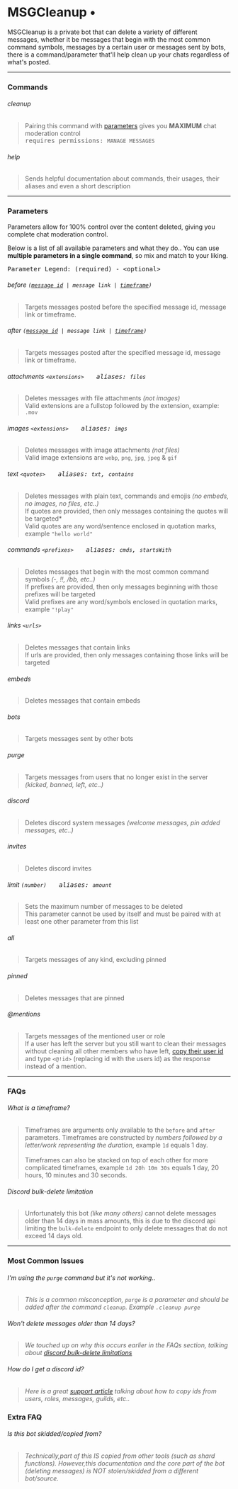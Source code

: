 # MSGCleanup • 
<p>MSGCleanup is a private bot that can delete a variety of different messages, whether it be messages that begin with the most common command symbols, messages by a certain user or messages sent by bots, there is a command/parameter that'll help clean up your chats regardless of what's posted.</p>

---

### Commands

###### cleanup 
> Pairing this command with [parameters](#parameters) gives you **MAXIMUM** chat moderation control</br>
> <samp>requires permissions: `MANAGE MESSAGES`</samp>

###### help
> Sends helpful documentation about commands, their usages, their aliases and even a short description

---

### Parameters

Parameters allow for 100% control over the content deleted, giving you complete chat moderation control.</br>

Below is a list of all available parameters and what they do.. You can use **multiple parameters in a single command**, so mix and match to your liking.

<pre>Parameter Legend: (required) - &#60;optional&#62;</pre>

###### before <code>([message id](#how-do-i-get-a-discord-id) | message link | [timeframe](#what-is-a-timeframe))</code>
> Targets messages posted before the specified message id, message link or timeframe.

###### after <code>([message id](#how-do-i-get-a-discord-id) | message link | [timeframe](#what-is-a-timeframe))</code>
> Targets messages posted after the specified message id, message link or timeframe.

###### attachments `<extensions>`&emsp;&emsp;<samp>aliases: `files`</samp>
> Deletes messages with file attachments *(not images)*</br>
> Valid extensions are a fullstop followed by the extension, example: `.mov`

###### images `<extensions>`&emsp;&emsp;<samp>aliases: `imgs`</samp>
> Deletes messages with image attachments *(not files)*</br>
> Valid image extensions are `webp`, `png`, `jpg`, `jpeg` & `gif`

###### text `<quotes>`&emsp;&emsp;<samp>aliases: `txt`, `contains`</samp>
> Deletes messages with plain text, commands and emojis *(no embeds, no images, no files, etc..)*</br>
> If quotes are provided, then only messages containing the quotes will be targeted*</br>Valid quotes are any word/sentence enclosed in quotation marks, example `"hello world"`

###### commands `<prefixes>`&emsp;&emsp;<samp>aliases: `cmds`, `startsWith`</samp>
> Deletes messages that begin with the most common command symbols *(-, !!, /bb, etc..)*</br>
> If prefixes are provided, then only messages beginning with those prefixes will be targeted</br>Valid prefixes are any word/symbols enclosed in quotation marks, example `"!play"`

###### links `<urls>`
> Deletes messages that contain links</br>
> If urls are provided, then only messages containing those links will be targeted

###### embeds
> Deletes messages that contain embeds

###### bots
> Targets messages sent by other bots

###### purge
> Targets messages from users that no longer exist in the server *(kicked, banned, left, etc..)*

###### discord
> Deletes discord system messages *(welcome messages, pin added messages, etc..)*

###### invites
> Deletes discord invites

###### limit `(number)`&emsp;&emsp;<samp>aliases: `amount`</samp>
> Sets the maximum number of messages to be deleted</br>
> This parameter cannot be used by itself and must be paired with at least one other parameter from this list

###### all
> Targets messages of any kind, excluding pinned

###### pinned
> Deletes messages that are pinned
> 
###### @mentions
> Targets messages of the mentioned user or role</br>
> If a user has left the server but you still want to clean their messages without cleaning all other members who have left, [copy their user id](#how-do-i-get-a-discord-id) and type `<@!id>` (replacing id with the users id) as the response instead of a mention.

---

### FAQs

###### What is a timeframe?
> Timeframes are arguments only available to the `before` and `after` parameters. Timeframes are constructed by *numbers followed by a letter/work representing the duration*, example `1d` equals 1 day.</br></br>Timeframes can also be stacked on top of each other for more complicated timeframes, example `1d 20h 10m 30s` equals 1 day, 20 hours, 10 minutes and 30 seconds.

###### Discord bulk-delete limitation
> Unfortunately this bot *(like many others)* cannot delete messages older than 14 days in mass amounts, this is due to the discord api limiting the `bulk-delete` endpoint to only delete messages that do not exceed 14 days old.</br>

---

### Most Common Issues

###### I'm using the `purge` command but it's not working..
>  *This is a common misconception, `purge` is a parameter and should be added after the command `cleanup`. Example `.cleanup purge`*

###### Won't delete messages older than 14 days?
>  *We touched up on why this occurs earlier in the FAQs section, talking about [discord bulk-delete limitations](#discord-bulk-delete-limitation)*
###### How do I get a discord id?
>  *Here is a great [support article](https://support.discordapp.com/hc/en-us/articles/206346498-Where-can-I-find-my-User-Server-Message-ID-) talking about how to copy ids from users, roles, messages, guilds, etc..*

### Extra FAQ

###### Is this bot skidded/copied from?
> *Technically,part of this IS copied from other tools (such as shard functions). However,this documentation and the core part of the bot (deleting messages) is NOT stolen/skidded from a different bot/source.*
